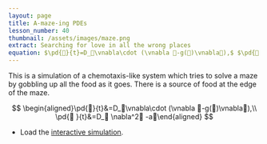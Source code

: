```yaml
---
layout: page
title: A-maze-ing PDEs
lesson_number: 40
thumbnail: /assets/images/maze.png
extract: Searching for love in all the wrong places
equation: $\pd{🐀}{t}=D_🐀\vnabla\cdot (\vnabla 🐀-g(🧀)\vnabla🧀),$ $\pd{🧀 }{t}=D_🧀 \nabla^2🧀 -a🐀$
---
```


This is a simulation of a chemotaxis-like system which tries to solve a maze by gobbling up all the food as it goes. There is a source of food at the edge of the maze.

$$
\begin{aligned}\pd{🐀}{t}&=D_🐀\vnabla\cdot (\vnabla 🐀-g(🧀)\vnabla🧀),\\ \pd{🧀 }{t}&=D_🧀 \nabla^2🧀 -a🐀\end{aligned}
$$

* Load the [interactive simulation](/sim/?preset=maze). 
